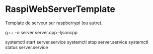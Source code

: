 # RaspiWebServerTemplate
Template de serveur sur raspberrypi (ou autre).


g++ -o server server.cpp -ljsoncpp

systemctl start server.service
systemctl stop server.service
systemctl status server.service